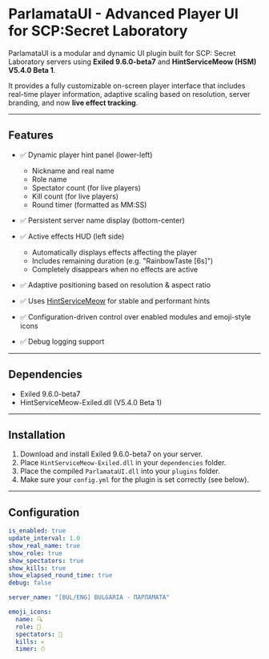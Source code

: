 ﻿# ParlamataUI - Advanced Player UI for SCP:Secret Laboratory

ParlamataUI is a modular and dynamic UI plugin built for SCP: Secret Laboratory servers using **Exiled 9.6.0-beta7** and **HintServiceMeow (HSM) V5.4.0 Beta 1**.

It provides a fully customizable on-screen player interface that includes real-time player information, adaptive scaling based on resolution, server branding, and now **live effect tracking**.

---

## Features

- ✅ Dynamic player hint panel (lower-left)
  - Nickname and real name
  - Role name
  - Spectator count (for live players)
  - Kill count (for live players)
  - Round timer (formatted as MM:SS)

- ✅ Persistent server name display (bottom-center)

- ✅ Active effects HUD (left side)
  - Automatically displays effects affecting the player
  - Includes remaining duration (e.g. "RainbowTaste [6s]")
  - Completely disappears when no effects are active

- ✅ Adaptive positioning based on resolution & aspect ratio

- ✅ Uses [HintServiceMeow](https://github.com/MeowServer/HintServiceMeow) for stable and performant hints

- ✅ Configuration-driven control over enabled modules and emoji-style icons

- ✅ Debug logging support

---

## Dependencies

- Exiled 9.6.0-beta7
- HintServiceMeow-Exiled.dll (V5.4.0 Beta 1)

---

## Installation

1. Download and install Exiled 9.6.0-beta7 on your server.
2. Place `HintServiceMeow-Exiled.dll` in your `dependencies` folder.
3. Place the compiled `ParlamataUI.dll` into your `plugins` folder.
4. Make sure your `config.yml` for the plugin is set correctly (see below).

---

## Configuration

```yaml
is_enabled: true
update_interval: 1.0
show_real_name: true
show_role: true
show_spectators: true
show_kills: true
show_elapsed_round_time: true
debug: false

server_name: "[BUL/ENG] BULGARIA - ПАРЛАМАТА"

emoji_icons:
  name: 🔍
  role: 🤖
  spectators: 👥
  kills: ✈
  timer: ⏱
